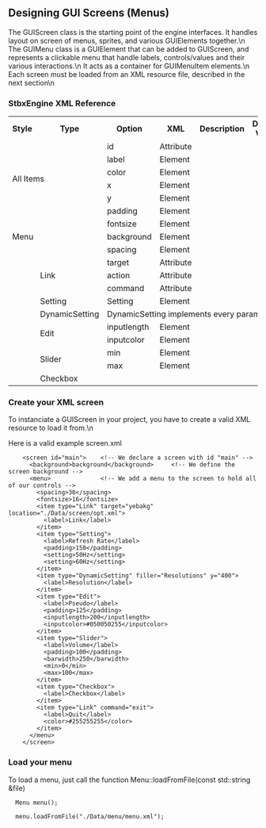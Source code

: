 ## Designing GUI Screens (Menus) ##

The GUIScreen class is the starting point of the engine interfaces. It handles layout on screen of menus, sprites, and various GUIElements together.\n
The GUIMenu class is a GUIElement that can be added to GUIScreen, and represents a clickable menu that handle labels, controls/values and their various interactions.\n
It acts as a container for GUIMenuItem elements.\n
Each screen must be loaded from an XML resource file, described in the next section\n

### StbxEngine XML Reference

<table>
  <tr>
    <th>Style</th><th>Type</th><th>Option</th><th>XML</th><th>Description</th><th>Default Value</th><th>Accepted Value</th>
  </tr>
  <tr>
    <td colspan="2" rowspan="6">All Items</td>
    <td>id</td><td>Attribute</td><td></td><td></td><td></td>
  </tr>
  <tr><td>label</td><td>Element</td><td></td><td></td><td></td></tr>
  <tr><td>color</td><td>Element</td><td></td><td></td><td></td></tr>
  <tr><td>x</td><td>Element</td><td></td><td></td><td></td></tr>
  <tr><td>y</td><td>Element</td><td></td><td></td><td></td></tr>
  <tr><td>padding</td><td>Element</td><td></td><td></td><td></td></tr>
  <tr>
    <td colspan="2" rowspan="3">Menu</td>
    <td>fontsize</td><td>Element</td><td></td><td></td><td></td>
  </tr>
  <tr><td>background</td><td>Element</td><td></td><td></td><td></td></tr>
  <tr><td>spacing</td><td>Element</td><td></td><td></td><td></td></tr>
  <tr>
    <td rowspan="3"></td><td rowspan="3">Link</td>
    <td>target</td><td>Attribute</td><td></td><td></td><td></td>
  </tr>
  <tr><td>action</td><td>Attribute</td><td></td><td></td><td></td></tr>
  <tr><td>command</td><td>Attribute</td><td></td><td></td><td></td></tr>
  <tr>
    <td rowspan="1"></td><td rowspan="1">Setting</td>
    <td>Setting</td><td>Element</td><td></td><td></td><td></td>
  </tr>
  <tr>
    <td rowspan="1"></td><td rowspan="1">DynamicSetting</td>
    <td colspan="5"> DynamicSetting implements every parameter of Setting.</td>
  </tr>
  <tr>
    <td rowspan="2"></td><td rowspan="2">Edit</td>
    <td>inputlength</td><td>Element</td><td></td><td></td><td></td>
  </tr>
  <tr><td>inputcolor</td><td>Element</td><td></td><td></td><td></td></tr>
  <tr>
    <td rowspan="2"></td><td rowspan="2">Slider</td>
    <td>min</td><td>Element</td><td></td><td></td><td></td>
  </tr>
  <tr><td>max</td><td>Element</td><td></td><td></td><td></td></tr>
  <tr>
    <td rowspan="1"></td><td rowspan="1">Checkbox</td><td colspan="5"></td>
    <!--<td>min</td><td>Element</td><td></td><td></td><td></td>-->
  </tr>
</table>

### Create your XML screen

To instanciate a GUIScreen in your project, you have to create a valid XML resource to load it from.\n

Here is a valid example screen.xml

        <screen id="main">    <!-- We declare a screen with id "main" -->
          <background>background</background>     <!-- We define the screen background -->
          <menu>              <!-- We add a menu to the screen to hold all of our controls -->
            <spacing>30</spacing>
            <fontsize>16</fontsize>
            <item type="Link" target="yebakg" location="./Data/screen/opt.xml">
              <label>Link</label>
            </item>
            <item type="Setting">
              <label>Refresh Rate</label>
              <padding>150</padding>
              <setting>50Hz</setting>
              <setting>60Hz</setting>
            </item>
            <item type="DynamicSetting" filler="Resolutions" y="400">
              <label>Resolution</label>
            </item>
            <item type="Edit">
              <label>Pseudo</label>
              <padding>125</padding>
              <inputlength>200</inputlength>
              <inputcolor>#050050255</inputcolor>
            </item>
            <item type="Slider">
              <label>Volume</label>
              <padding>100</padding>
              <barwidth>250</barwidth>
              <min>0</min>
              <max>100</max>
            </item>
            <item type="Checkbox">
              <label>Checkbox</label>
            </item>
            <item type="Link" command="exit">
              <label>Quit</label>
              <color>#255255255</color>
            </item>
          </menu>
        </screen>

### Load your menu

To load a menu, just call the function Menu::loadFromFile(const std::string &file)

      Menu menu();

      menu.loadFromFile("./Data/menu/menu.xml");
